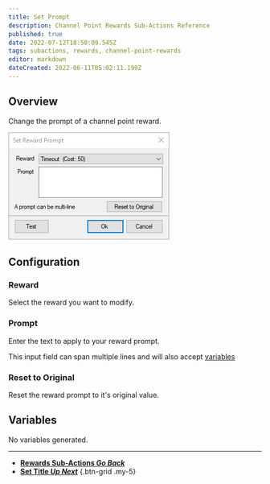 ```yaml
---
title: Set Prompt
description: Channel Point Rewards Sub-Actions Reference
published: true
date: 2022-07-12T18:50:09.545Z
tags: subactions, rewards, channel-point-rewards
editor: markdown
dateCreated: 2022-06-11T05:02:11.199Z
---
```


## Overview
Change the prompt of a channel point reward.

![set_reward_prompt.png](/set_reward_prompt.png)

## Configuration
### Reward
Select the reward you want to modify.

### Prompt
Enter the text to apply to your reward prompt.

This input field can span multiple lines and will also accept [variables](/en/Variables)

### Reset to Original
Reset the reward prompt to it's original value.

## Variables
No variables generated.

---

- [<i class="mdi mdi-chevron-left"></i>**Rewards Sub-Actions *Go Back***](/en/Sub-Actions/Rewards)
- [<i class="mdi mdi-twitch text--twitch"></i>**Set Title *Up Next***](/en/Sub-Actions/Rewards/Set-Title)
{.btn-grid .my-5}